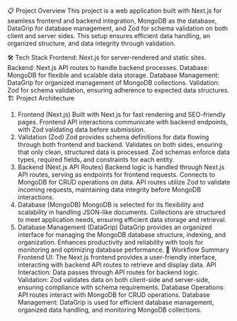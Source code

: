 📋 Project Overview
This project is a web application built with Next.js for seamless frontend and backend integration, MongoDB as the database, DataGrip for database management, and Zod for schema validation on both client and server sides. This setup ensures efficient data handling, an organized structure, and data integrity through validation.

🛠 Tech Stack
Frontend: Next.js for server-rendered and static sites.
Backend: Next.js API routes to handle backend processes.
Database: MongoDB for flexible and scalable data storage.
Database Management: DataGrip for organized management of MongoDB collections.
Validation: Zod for schema validation, ensuring adherence to expected data structures.
🏗 Project Architecture
1. Frontend (Next.js)
Built with Next.js for fast rendering and SEO-friendly pages.
Frontend API interactions communicate with backend endpoints, with Zod validating data before submission.
2. Validation (Zod)
Zod provides schema definitions for data flowing through both frontend and backend.
Validates on both sides, ensuring that only clean, structured data is processed.
Zod schemas enforce data types, required fields, and constraints for each entity.
3. Backend (Next.js API Routes)
Backend logic is handled through Next.js API routes, serving as endpoints for frontend requests.
Connects to MongoDB for CRUD operations on data.
API routes utilize Zod to validate incoming requests, maintaining data integrity before MongoDB interactions.
4. Database (MongoDB)
MongoDB is selected for its flexibility and scalability in handling JSON-like documents.
Collections are structured to meet application needs, ensuring efficient data storage and retrieval.
5. Database Management (DataGrip)
DataGrip provides an organized interface for managing the MongoDB database structure, indexing, and organization.
Enhances productivity and reliability with tools for monitoring and optimizing database performance.
🔄 Workflow Summary
Frontend UI: The Next.js frontend provides a user-friendly interface, interacting with backend API routes to retrieve and display data.
API Interaction: Data passes through API routes for backend logic.
Validation: Zod validates data on both client-side and server-side, ensuring compliance with schema requirements.
Database Operations: API routes interact with MongoDB for CRUD operations.
Database Management: DataGrip is used for efficient database management, organized data handling, and monitoring MongoDB collections.
